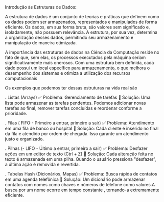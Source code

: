 Introdução às Estruturas de Dados:



A estrutura de dados é um conjunto de teorias e práticas que definem como os dados podem ser armazenados, representados e manipulados de forma eficiente. Os dados, em sua forma bruta, são valores sem significado e, isoladamente, não possuem relevância. A estrutura, por sua vez, determina a organização desses dados, permitindo seu armazenamento e manipulação de maneira otimizada.

A importância das estruturas de dados na Ciência da Computação reside no fato de que, sem elas, os processos executados pela máquina seriam significativamente mais onerosos. Com uma estrutura bem definida, cada dado possui um local específico para armazenamento, o que melhora o desempenho dos sistemas e otimiza a utilização dos recursos computacionais 

 Os exemplos que podemos ter dessas estruturas na vida real são

. Listas (Arrays)
✅ Problema: Gerenciamento de tarefas
📌 Solução: Uma lista pode armazenar as tarefas pendentes.
Podemos adicionar novas tarefas ao final, remover tarefas concluídas e reordenar conforme a prioridade.

. Filas ( FIFO - Primeiro a entrar, primeiro a sair)
✅ Problema: Atendimento em uma fila de banco ou hospital
📌 Solução: Cada cliente é inserido no final da fila e atendido por ordem de chegada.
Isso garante um atendimento justo e organizado.

. Pilhas (- LIFO - Último a entrar, primeiro a sair)
✅ Problema: Desfazer ações em um editor de texto (Ctrl + Z)
📌 Solução: Cada alteração feita no texto é armazenada em uma pilha.
Quando o usuário pressiona "desfazer", a última ação é removida e revertida.

. Tabelas Hash (Dicionários, Mapas)
✅ Problema: Busca rápida de contatos em uma agenda telefônica
📌 Solução: Um dicionário pode armazenar contatos com nomes como chaves e números de telefone como valores.A busca por um nome ocorre em tempo constante , tornando-a extremamente eficiente.





